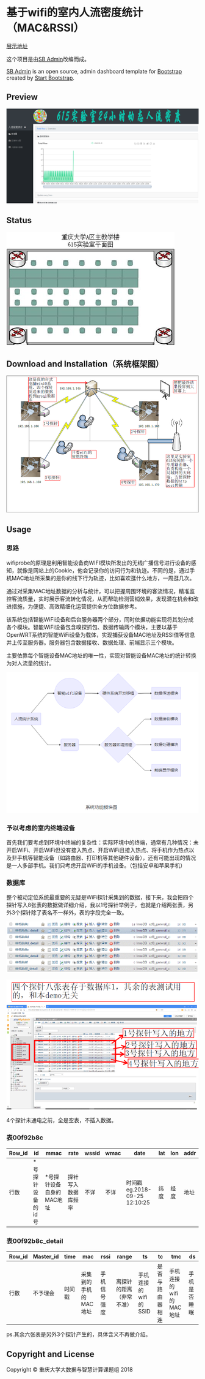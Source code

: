 # 基于wifi的室内人流密度统计（MAC&RSSI）

[展示地址](http://144.34.130.83)

这个项目是由[SB Admin](http://startbootstrap.com/template-overviews/sb-admin/)改编而成。

[SB Admin](http://startbootstrap.com/template-overviews/sb-admin/) is an open source, admin dashboard template for [Bootstrap](http://getbootstrap.com/) created by [Start Bootstrap](http://startbootstrap.com/).

## Preview

![Preview](https://github.com/wrb233/wifilocalization/blob/master/image/preview.png?raw=true)



## Status

![plain](https://github.com/wrb233/wifilocalization/blob/master/image/plain.jpg?raw=true)

## Download and Installation（系统框架图）

![deposit](https://github.com/wrb233/wifilocalization/blob/master/image/deposit.png?raw=true)

## Usage

### 思路

wifiprobe的原理是利用智能设备商WIFI模块所发出的无线广播信号进行设备的感知，就像是网站上的Cookie，他会记录你的访问行为和轨迹。不同的是，通过手机MAC地址所采集的是你的线下行为轨迹，比如喜欢逛什么地方，一周逛几次。

通过对采集MAC地址数据的分析与统计，可以把握周围环境的客流情况，精准监控客流质量，实时展示客流转化情况，从而帮助检测营销效果，发现潜在机会和改进措施，为便捷、高效精细化运营提供全方位数据参考。

该系统包括智能WiFi设备和后台服务器两个部分，同时依据功能实现将其划分成各个模块。智能WiFi设备包含嗅探抓包、数据传输两个模块，主要以基于OpenWRT系统的智能WiFi设备为载体，实现捕获设备MAC地址及RSSI值等信息并上传至服务器。服务器包含数据接收、数据处理、前端显示三个模块。

主要依靠每个智能设备MAC地址的唯一性，实现对智能设备MAC地址的统计转换为对人流量的统计。

![module](https://github.com/wrb233/wifilocalization/blob/master/image/module.png?raw=true)



### 予以考虑的室内终端设备

首先我们要考虑到环境中终端的复杂性：实际环境中的终端，通常有几种情况：未开启WiFi、开启WiFi但没有接入热点、开启WiFi且接入热点、将手机作为热点以及非手机等智能设备（如路由器、打印机等其他硬件设备），还有可能出现的情况是一人多部手机。我们只考虑开启WiFi的手机设备。（包括安卓和苹果手机）

### 数据库

整个被动定位系统最重要的无疑是WiFi探针采集到的数据，接下来，我会把四个探针写入8张表的数据做详细介绍，我以1号探针举例子，也就是介绍两张表，另外3个探针除了表名不一样外，表的字段完全一致。

![mysql](https://github.com/wrb233/wifilocalization/blob/master/image/mysql.png?raw=true)

![phpadmin](https://github.com/wrb233/wifilocalization/blob/master/image/phpadmin.png?raw=true)

4个探针未通电之前，全是空表，不插入数据。

### 表00f92b8c

| Row_id | id         | mmac           | rate      | wssid | wmac | date                      | lat  | lon  | addr |
| ------ | ---------- | -------------- | --------- | ----- | ---- | ------------------------- | ---- | ---- | ---- |
| 行数     | *号探针设备的id号 | *号探针设备自身的MAC地址 | 探针写入数据库频率 | 不详    | 不详   | 时间戳eg.2018-09-25 12:10:25 | 纬度   | 经度   | 地址   |
 

### 表00f92b8c_detail

| Row_id | Master_id | time | mac          | rssi   | range        | ts             | tc       | tmc             | ds     |
| ------ | --------- | ---- | ------------ | ------ | ------------ | -------------- | -------- | --------------- | ------ |
| 行数     | 不予理会      | 时间戳  | 采集到的手机的MAC地址 | 手机信号强度 | 离探针的距离（非常不准） | 手机连接的wifi的SSID | 是否与路由器相连 | 手机连接的wifi的MAC地址 | 手机是否睡眠 |



ps.其余六张表是另外3个探针产生的，具体含义不再做介绍。

## Copyright and License

Copyright © 重庆大学大数据与智慧计算课题组 2018
